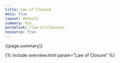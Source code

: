 ```yaml
---
title: Law of Closure
meta: True
layout: default
summary: Foo
permalink: /law-of/closure/
nosource: True
---
```


<div class="hero">{{page.summary}}</div>

{% include overview.html param="Law of Closure" %}
